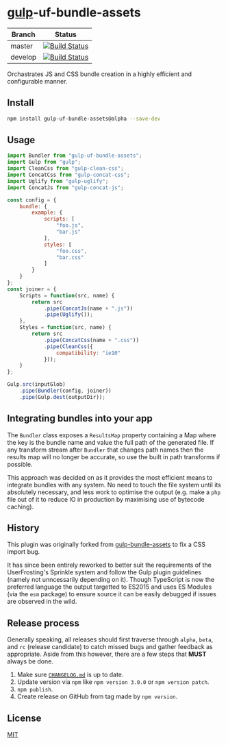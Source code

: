 # [gulp](https://github.com/gulpjs/gulp)-uf-bundle-assets

| Branch | Status |
| ------ | ------ |
| master | [![Build Status](https://travis-ci.org/userfrosting/gulp-uf-bundle-assets.svg?branch=master)](https://travis-ci.org/userfrosting/gulp-uf-bundle-assets) |
| develop | [![Build Status](https://travis-ci.org/userfrosting/gulp-uf-bundle-assets.svg?branch=develop)](https://travis-ci.org/userfrosting/gulp-uf-bundle-assets) |

Orchastrates JS and CSS bundle creation in a highly efficient and configurable manner.

## Install

```bash
npm install gulp-uf-bundle-assets@alpha --save-dev
```

## Usage

```js
import Bundler from "gulp-uf-bundle-assets";
import Gulp from "gulp";
import CleanCss from "gulp-clean-css";
import ConcatCss from "gulp-concat-css";
import Uglify from "gulp-uglify";
import ConcatJs from "gulp-concat-js";

const config = {
    bundle: {
        example: {
            scripts: [
                "foo.js",
                "bar.js"
            ],
            styles: [
                "foo.css",
                "bar.css"
            ]
        }
    }
};
const joiner = {
    Scripts = function(src, name) {
        return src
            .pipe(ConcatJs(name + ".js"))
            .pipe(Uglify());
    },
    Styles = function(src, name) {
        return src
            .pipe(ConcatCss(name + ".css"))
            .pipe(CleanCss({
                compatibility: "ie10"
            }));
    }
};

Gulp.src(inputGlob)
    .pipe(Bundler(config, joiner))
    .pipe(Gulp.dest(outputDir));
```

## Integrating bundles into your app

The `Bundler` class exposes a `ResultsMap` property containing a Map where the key is the bundle name and value the full path of the generated file. If any transform stream after `Bundler` that changes path names then the results map will no longer be accurate, so use the built in path transforms if possible.

This approach was decided on as it provides the most efficient means to integrate bundles with any system. No need to touch the file system until its absolutely necessary, and less work to optimise the output (e.g. make a `php` file out of it to reduce IO in production by maximising use of bytecode caching).

## History

This plugin was originally forked from [gulp-bundle-assets](https://github.com/dowjones/gulp-bundle-assets) to fix a CSS import bug.

It has since been entirely reworked to better suit the requirements of the UserFrosting's Sprinkle system and follow the Gulp plugin guidelines (namely not unncessarily depending on it). Though TypeScript is now the preferred language the output targetted to ES2015 and uses ES Modules (via the `esm` package) to ensure source it can be easily debugged if issues are observed in the wild.

## Release process

Generally speaking, all releases should first traverse through `alpha`, `beta`, and `rc` (release candidate) to catch missed bugs and gather feedback as appropriate. Aside from this however, there are a few steps that **MUST** always be done.

1. Make sure [`CHANGELOG.md`](./CHANGELOG.md) is up to date.
2. Update version via `npm` like `npm version 3.0.0` or `npm version patch`.
3. `npm publish`.
4. Create release on GitHub from tag made by `npm version`.

## License

[MIT](LICENSE)
